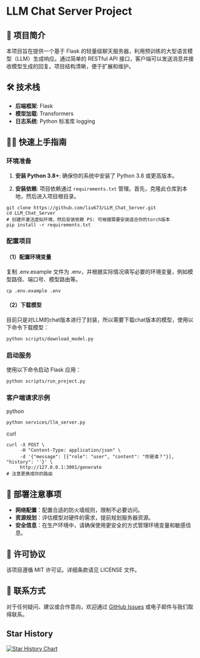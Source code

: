 
# LLM Chat Server Project

## 📖 项目简介

本项目旨在提供一个基于 Flask 的轻量级聊天服务器，利用预训练的大型语言模型（LLM）生成响应。通过简单的 RESTful API 接口，客户端可以发送消息并接收模型生成的回复。项目结构清晰，便于扩展和维护。

## 🛠 技术栈

- **后端框架**: Flask
- **模型加载**: Transformers
- **日志系统**: Python 标准库 logging

## 🏃‍♂️ 快速上手指南

### 环境准备

1. **安装 Python 3.8+**: 确保你的系统中安装了 Python 3.8 或更高版本。

2. **安装依赖**: 项目依赖通过 `requirements.txt` 管理。首先，克隆此仓库到本地，然后进入项目根目录。

```shell
git clone https://github.com/liu673/LLM_Chat_Server.git
cd LLM_Chat_Server
# 创建并激活虚拟环境，然后安装依赖 PS: 可根据需要安装适合你的torch版本
pip install -r requirements.txt
```

### 配置项目

#### （1）配置环境变量
复制 .env.example 文件为 .env，并根据实际情况填写必要的环境变量，例如模型路径、端口号、模型路由等。
```shell
cp .env.example .env
```

#### （2）下载模型
目前只是对LLM的chat版本进行了封装，所以需要下载chat版本的模型，使用以下命令下载模型：
```shell
python scripts/download_model.py
```

### 启动服务
使用以下命令启动 Flask 应用：
```shell
python scripts/run_project.py
```

### 客户端请求示例
python
```shell
python services/llm_server.py
```
curl
```shell
curl -X POST \
     -H "Content-Type: application/json" \
     -d '{"message": [{"role": "user", "content": "你是谁？"}], "history": ''}' \
     http://127.0.0.1:3001/generate
# 注意更换成你的路由
```

## 🚀 部署注意事项
- **网络配置**：配置合适的防火墙规则，限制不必要访问。
- **资源规划**：评估模型对硬件的需求，提前规划服务器资源。
- **安全信息**：在生产环境中，请确保使用更安全的方式管理环境变量和敏感信息。


## 📄 许可协议
该项目遵循 MIT 许可证。详细条款请见 LICENSE 文件。

## 💬 联系方式
对于任何疑问、建议或合作意向，欢迎通过 [GitHub Issues](https://github.com/liu673/LLM_Chat_Server/issues) 或电子邮件与我们取得联系。

## Star History

[![Star History Chart](https://api.star-history.com/svg?repos=liu673/LLM_Chat_Server&type=Date)](https://star-history.com/#liu673/LLM_Chat_Server&Date)
